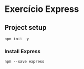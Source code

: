 # Exercício Express

## Project setup
```
npm init -y
```
### Install Express
```
npm --save express
```
